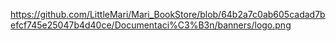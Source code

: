 
https://github.com/LittleMari/Mari_BookStore/blob/64b2a7c0ab605cadad7befcf745e25047b4d40ce/Documentaci%C3%B3n/banners/logo.png
